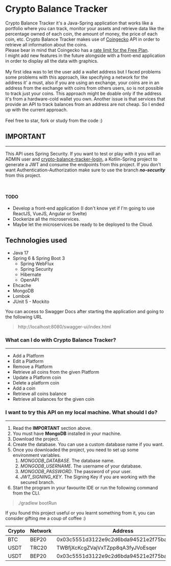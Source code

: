 # Crypto Balance Tracker

Crypto Balance Tracker it's a Java-Spring application that works like a portfolio where you can track, monitor your assets 
and retrieve data like the percentage owned of each coin, the amount of money, the price of each coin, etc.
Crypto Balance Tracker makes use of [Coingecko](https://www.coingecko.com/) API in order to retrieve all information about the coins.
<br>
Please bear in mind that Coingecko has a [rate limit for the Free Plan](https://www.coingecko.com/en/api/pricing). 
<br>
I might add new features in the future alongside with a front-end application in order to display all the data with graphics.
<br>
<br>
My first idea was to let the user add a wallet address but I faced problems some problems with this approach, 
like specifying a network for the address it' a must, also if you are using an exchange, 
your coins are in an address from the exchange with coins from others users, so is not possible to track just 
your coins. This approach might be doable only if the address it's from a hardware-cold wallet you own. 
Another issue is that services that provide an API to track balances from an address are not cheap.
So I ended up with the current approach.
<br>
<br>
Feel free to star, fork or study from the code :)

## IMPORTANT

---

This API uses Spring Security. If you want to test or play with it you will an ADMIN user and
[crypto-balance-tracker-login](https://gitlab.com/lucas.distasi/crypto-balance-tracker-login), a Kotlin-Spring 
project to generate a JWT and consume the endpoints from this project.
If you don't want Authentication-Authorization make sure to use the branch ***no-security*** from this project.

<br>

#### TODO
- Develop a front-end application (I don't know yet if I'm going to use ReactJS, VueJS, Angular or Svelte)
- Dockerize all the microservices.
- Maybe let the microservices be ready to be deployed to the Cloud.

## Technologies used
- Java 17
- Spring 6 & Spring Boot 3
  - Spring WebFlux
  - Spring Security
  - Hibernate
  - OpenAPI
- Ehcache
- MongoDB
- Lombok
- JUnit 5 - Mockito

You can access to Swagger Docs after starting the application and going to the following URL
> http://localhost:8080/swagger-ui/index.html

### What can I do with Crypto Balance Tracker?

---

- Add a Platform
- Edit a Platform
- Remove a Platform
- Retrieve all coins from the given Platform
- Update a Platform coin
- Delete a platform coin
- Add a coin
- Retrieve all coins balance
- Retrieve all balances for the given coin

### I want to try this API on my local machine. What should I do?

---

1. Read the **IMPORTANT** section above.
2. You must have **MongoDB** installed in your machine.
3. Download the project.
4. Create the database. You can use a custom database name if you want.
5. Once you downloaded the project, you need to set up some environment variables.
   1. _MONGODB_DATABASE_. The database name. 
   2. _MONGODB_USERNAME_. The username of your database.
   3. _MONGODB_PASSWORD_. The password of your user.
   4. _JWT_SIGNING_KEY_. The Signing Key if you are working with the secured branch.
6. Start the program in your favourite IDE or run the following command from the CLI.

>./gradlew bootRun

If you found this project useful or you learnt something from it, you can consider gifting me a coup of coffee :)

| Crypto | Network | Address                                    | QR      |
|--------|---------|--------------------------------------------|---------|
| BTC    | BEP20   | 0x03c5551d3122e9c2d6bda94521e2f75bab74de21 | [BEP20] |
| USDT   | TRC20   | TWBfjXcKcgZVajVxTZpp8qA3fyJVoEsqer         | [TRC20] |
| USDT   | BEP20   | 0x03c5551d3122e9c2d6bda94521e2f75bab74de21 | [BEP20] |

[BEP20]: https://i.imgur.com/ADeTSXC.png "BEP20"
[TRC20]: https://i.imgur.com/PbgZwew.png "TRC20"
